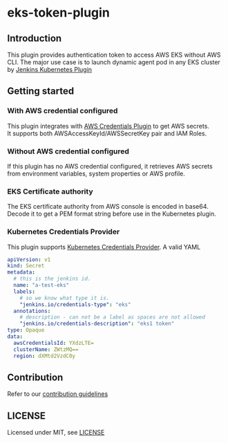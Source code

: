 # eks-token-plugin

## Introduction

This plugin provides authentication token to access AWS EKS without AWS CLI.
The major use case is to launch dynamic agent pod in any EKS cluster by [Jenkins Kubernetes Plugin](https://plugins.jenkins.io/kubernetes/)
## Getting started

### With AWS credential configured
This plugin integrates with [AWS Credentials Plugin](https://plugins.jenkins.io/aws-credentials/) to get AWS secrets.  
It supports both AWSAccessKeyId/AWSSecretKey pair and IAM Roles.  

### Without AWS credential configured
If this plugin has no AWS credential configured, it retrieves AWS secrets from environment variables, system properties or AWS profile.

### EKS Certificate authority
The EKS certificate authority from AWS console is encoded in base64.  
Decode it to get a PEM format string before use in the Kubernetes plugin.

###  Kubernetes Credentials Provider
This plugin supports [Kubernetes Credentials Provider](https://plugins.jenkins.io/kubernetes-credentials-provider/). A valid YAML
```yaml
apiVersion: v1
kind: Secret
metadata:
  # this is the jenkins id.
  name: "a-test-eks"
  labels:
    # so we know what type it is.
    "jenkins.io/credentials-type": "eks"
  annotations:
    # description - can not be a label as spaces are not allowed
    "jenkins.io/credentials-description": "eks1 token"
type: Opaque
data:
  awsCredentialsId: YXdzLTE=
  clusterName: ZWtzMQ==
  region: dXMtd2VzdC0y


```

## Contribution
Refer to our [contribution guidelines](https://github.com/jenkinsci/.github/blob/master/CONTRIBUTING.md)

## LICENSE

Licensed under MIT, see [LICENSE](LICENSE.md)


